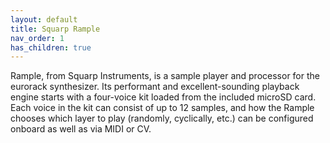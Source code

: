 ```yaml
---
layout: default
title: Squarp Rample
nav_order: 1
has_children: true
---
```


Rample, from Squarp Instruments, is a sample player and processor for the eurorack synthesizer. Its performant and excellent-sounding playback engine starts with a four-voice kit loaded from the included microSD card. Each voice in the kit can consist of up to 12 samples, and how the Rample chooses which layer to play (randomly, cyclically, etc.) can be configured onboard as well as via MIDI or CV.
